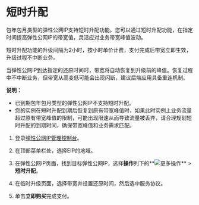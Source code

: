 # 短时升配

包年包月类型的弹性公网IP支持短时升配功能。您可以通过短时升配功能，在指定时间提高弹性公网IP的带宽值，灵活应对业务带宽峰值波动。

短时升配功能的升级间隔为2小时，按小时单价计费，支付完成后带宽立即生效，升级过程不中断业务。

当弹性公网IP到达指定的还原时间时，带宽将自动恢复到升级前的峰值。恢复过程中不中断业务，但带宽从高变低可能会出现闪断，建议后端应用具备重连机制。

**说明：**

-   已到期包年包月类型的弹性公网IP不支持短时升配。
-   您的实例在短时升配到期后恢复到原有带宽峰值时，如果此时实例上业务流量超过原有带宽峰值的限制，可能出现限速从而导致流量被丢弃，请合理规划短时升配的到期时间，确保带宽峰值和业务需求匹配。

1.  登录[弹性公网IP管理控制台](https://vpc.console.aliyun.com/eip)。

2.  在顶部菜单栏处，选择EIP的地域。

3.  在弹性公网IP页面，找到目标弹性公网IP，选择**操作**列下的**![更多操作](https://static-aliyun-doc.oss-accelerate.aliyuncs.com/assets/img/zh-CN/8408559951/p143776.png)** \> **短时升配**。

4.  在临时升级页面，选择带宽并设置还原时间，然后选中服务协议。

5.  单击**立即购买**完成支付。


